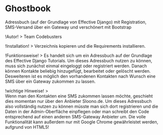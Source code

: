Ghostbook
=========

Adressbuch (auf der Grundlage von Effective Django) mit Registration, SMS-Versand über ein Gateway und verschönert mit Bootstrap

!Autor! > Team Codebusters

!Installation! >  Verzeichnis kopieren und die Requirements installieren.

!Funktionsweise! > 
Es handelt sich um ein Adressbuch auf der Grundlage des Effective Django Tutorials.
Um dieses Adressbuch nutzen zu können, muss sich zunächst einmal eingeloggt oder registriert werden.
Danach können Kontakte beliebig hinzugefügt, bearbeitet oder gelöscht werden.
Desweiteren ist es möglich den vorhandenen Kontakten nach Wunsch eine SMS über ein Gateway zukommen zu lassen.

!wichtige Hinweise! >  
Wenn man den Kontakten eine SMS zukommen lassen möchte, geschieht dies momentan nur über den Anbieter Sloono.de.
Um dieses Adressbuch also vollständig nutzen zu können müsste man sich dort registrieren und die Daten in der Admin-Oberfläche einpflegen
oder man schreibt den Code entsprechend auf einen anderen SMS-Gateway Anbieter um.
Die volle Funktionalität kann außerdem nur mit Google Chrome gewährleistet werden, aufgrund von HTML5!
		
